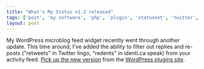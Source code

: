 ```yaml
---
title: "What's My Status v1.2 released"
tags: ['post', 'my software', 'php', 'plugin', 'statusnet', 'twitter', 'wordpress']
layout: post
---
```


My WordPress microblog feed widget recently went through another update.
This time around, I've added the ability to filter out replies and
re-posts ("retweets" in Twitter lingo, "redents" in identi.ca speak)
from your activity feed. [Pick up the new
version](http://wordpress.org/extend/plugins/whats-my-status/) from the
[WordPress plugins site](http://wordpress.org/extend/plugins/).
